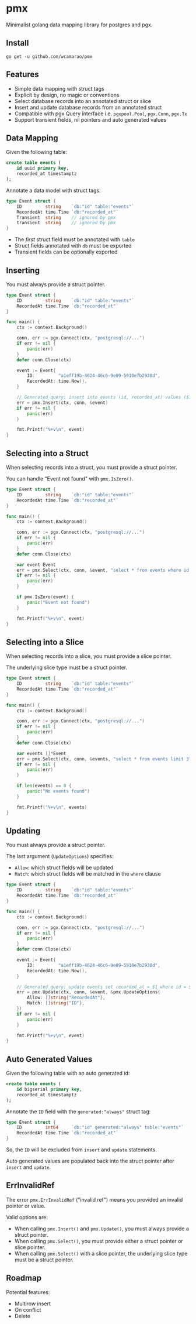 # pmx

Minimalist golang data mapping library for postgres and pgx.

## Install

```
go get -u github.com/wcamarao/pmx
```

## Features

- Simple data mapping with struct tags
- Explicit by design, no magic or conventions
- Select database records into an annotated struct or slice
- Insert and update database records from an annotated struct
- Compatible with pgx Query interface i.e. `pgxpool.Pool`, `pgx.Conn`, `pgx.Tx`
- Support transient fields, nil pointers and auto generated values

## Data Mapping

Given the following table:

```sql
create table events (
    id uuid primary key,
    recorded_at timestamptz
);
```

Annotate a data model with struct tags:

```go
type Event struct {
    ID         string    `db:"id" table:"events"`
    RecordedAt time.Time `db:"recorded_at"`
    Transient  string    // ignored by pmx
    transient  string    // ignored by pmx
}
```

- The *first* struct field must be annotated with `table`
- Struct fields annotated with `db` must be exported
- Transient fields can be optionally exported

## Inserting

You must always provide a struct pointer.

```go
type Event struct {
    ID         string    `db:"id" table:"events"`
    RecordedAt time.Time `db:"recorded_at"`
}

func main() {
    ctx := context.Background()

    conn, err := pgx.Connect(ctx, "postgresql://...")
    if err != nil {
        panic(err)
    }
    defer conn.Close(ctx)

    event := Event{
        ID:         "a1eff19b-4624-46c6-9e09-5910e7b2938d",
        RecordedAt: time.Now(),
    }

    // Generated query: insert into events (id, recorded_at) values ($1, $2) returning *
    err = pmx.Insert(ctx, conn, &event)
    if err != nil {
        panic(err)
    }

    fmt.Printf("%+v\n", event)
}
```

## Selecting into a Struct

When selecting records into a struct, you must provide a struct pointer.

You can handle "Event not found" with `pmx.IsZero()`.

```go
type Event struct {
    ID         string    `db:"id" table:"events"`
    RecordedAt time.Time `db:"recorded_at"`
}

func main() {
    ctx := context.Background()

    conn, err := pgx.Connect(ctx, "postgresql://...")
    if err != nil {
        panic(err)
    }
    defer conn.Close(ctx)

    var event Event
    err = pmx.Select(ctx, conn, &event, "select * from events where id = $1", "a1eff19b-4624-46c6-9e09-5910e7b2938d")
    if err != nil {
        panic(err)
    }

    if pmx.IsZero(event) {
        panic("Event not found")
    }

    fmt.Printf("%+v\n", event)
}
```

## Selecting into a Slice

When selecting records into a slice, you must provide a slice pointer.

The underlying slice type must be a struct pointer.

```go
type Event struct {
    ID         string    `db:"id" table:"events"`
    RecordedAt time.Time `db:"recorded_at"`
}

func main() {
    ctx := context.Background()

    conn, err := pgx.Connect(ctx, "postgresql://...")
    if err != nil {
        panic(err)
    }
    defer conn.Close(ctx)

    var events []*Event
    err = pmx.Select(ctx, conn, &events, "select * from events limit 3")
    if err != nil {
        panic(err)
    }

    if len(events) == 0 {
        panic("No events found")
    }

    fmt.Printf("%+v\n", events)
}
```

## Updating

You must always provide a struct pointer.

The last argument (`UpdateOptions`) specifies:

- `Allow`: which struct fields will be updated
- `Match`: which struct fields will be matched in the `where` clause

```go
type Event struct {
    ID         string    `db:"id" table:"events"`
    RecordedAt time.Time `db:"recorded_at"`
}

func main() {
    ctx := context.Background()

    conn, err := pgx.Connect(ctx, "postgresql://...")
    if err != nil {
        panic(err)
    }
    defer conn.Close(ctx)

    event := Event{
        ID:         "a1eff19b-4624-46c6-9e09-5910e7b2938d",
        RecordedAt: time.Now(),
    }

    // Generated query: update events set recorded_at = $1 where id = $2 returning *
    err = pmx.Update(ctx, conn, &event, &pmx.UpdateOptions{
        Allow: []string{"RecordedAt"},
        Match: []string{"ID"},
    })
    if err != nil {
        panic(err)
    }

    fmt.Printf("%+v\n", event)
}
```

## Auto Generated Values

Given the following table with an auto generated id:

```sql
create table events (
    id bigserial primary key,
    recorded_at timestamptz
);
```

Annotate the `ID` field with the `generated:"always"` struct tag:

```go
type Event struct {
    ID         int64     `db:"id" generated:"always" table:"events"`
    RecordedAt time.Time `db:"recorded_at"`
}
```

So, the `ID` will be excluded from `insert` and `update` statements.

Auto generated values are populated back into the struct pointer after `insert` and `update`.

## ErrInvalidRef

The error `pmx.ErrInvalidRef` ("invalid ref") means you provided an invalid pointer or value.

Valid options are:

- When calling `pmx.Insert()` and `pmx.Update()`, you must always provide a struct pointer.
- When calling `pmx.Select()`, you must provide either a struct pointer or slice pointer.
- When calling `pmx.Select()` with a slice pointer, the underlying slice type must be a struct pointer.

## Roadmap

Potential features:

- Multirow insert
- On conflict
- Delete
